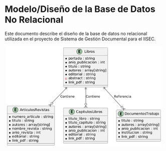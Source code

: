 # Modelo/Diseño de la Base de Datos No Relacional

Este documento describe el diseño de la base de datos no relacional utilizada en el proyecto de Sistema de Gestión Documental para el IISEC.

<p align="center">
  <img src="./ModeloBD.png" alt="Modelo de la Base de Datos" width="500">
</p>